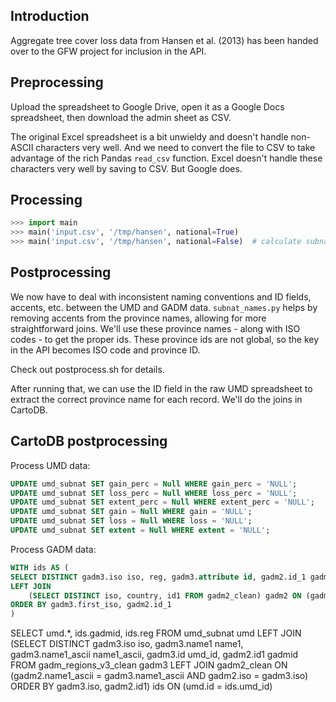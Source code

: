 ## Introduction

Aggregate tree cover loss data from Hansen et al. (2013) has been handed over
to the GFW project for inclusion in the API.

## Preprocessing

Upload the spreadsheet to Google Drive, open it as a Google Docs spreadsheet, then download the admin sheet as CSV.

The original Excel spreadsheet is a bit unwieldy and doesn't handle non-ASCII
characters very well. And we need to convert the
file to CSV to take advantage of the rich Pandas `read_csv` function. Excel doesn't handle these characters very well by saving to CSV. But Google does.

## Processing

```python
>>> import main
>>> main('input.csv', '/tmp/hansen', national=True)
>>> main('input.csv', '/tmp/hansen', national=False)  # calculate subnational stats
```

## Postprocessing

We now have to deal with inconsistent naming conventions and ID fields,
accents, etc. between the UMD and GADM data. `subnat_names.py` helps by
removing accents from the province names, allowing for more straightforward
joins. We'll use these province names - along with ISO codes - to get the
proper ids. These province ids are not global, so the key in the API becomes
ISO code and province ID.

Check out postprocess.sh for details.

After running that, we can use the ID field in the raw UMD spreadsheet to extract
the correct province name for each record. We'll do the joins in CartoDB.

## CartoDB postprocessing

Process UMD data:

```sql
UPDATE umd_subnat SET gain_perc = Null WHERE gain_perc = 'NULL';
UPDATE umd_subnat SET loss_perc = Null WHERE loss_perc = 'NULL';
UPDATE umd_subnat SET extent_perc = Null WHERE extent_perc = 'NULL';
UPDATE umd_subnat SET gain = Null WHERE gain = 'NULL';
UPDATE umd_subnat SET loss = Null WHERE loss = 'NULL';
UPDATE umd_subnat SET extent = Null WHERE extent = 'NULL';
```

Process GADM data:

```sql
WITH ids AS (
SELECT DISTINCT gadm3.iso iso, reg, gadm3.attribute id, gadm2.id_1 gadmid FROM gadm_regions_v3_clean gadm3
LEFT JOIN 
    (SELECT DISTINCT iso, country, id1 FROM gadm2_clean) gadm2 ON (gadm2.name_1 = gadm3.first_na_1 AND gadm2.iso = gadm3.first_iso)
ORDER BY gadm3.first_iso, gadm2.id_1
)
```

 
SELECT umd.*, ids.gadmid, ids.reg FROM umd_subnat umd
LEFT JOIN (SELECT DISTINCT gadm3.iso iso, gadm3.name1 name1, gadm3.name1_ascii name1_ascii,
           gadm3.id umd_id, gadm2.id1 gadmid
           FROM gadm_regions_v3_clean gadm3
           LEFT JOIN gadm2_clean ON (gadm2.name1_ascii = gadm3.name1_ascii AND gadm2.iso = gadm3.iso)
           ORDER BY gadm3.iso, gadm2.id1) ids
           ON (umd.id = ids.umd_id)
